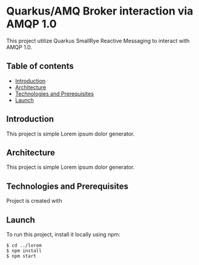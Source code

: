 # Quarkus/AMQ Broker interaction via AMQP 1.0
This project utilize Quarkus SmallRye Reactive Messaging to interact with AMQP 1.0.

## Table of contents
* [Introduction](#introduction)
* [Architecture](#architecture)
* [Technologies and Prerequisites](#technologies-and-prerequisites)
* [Launch](#launch)

## Introduction
This project is simple Lorem ipsum dolor generator.

## Architecture
This project is simple Lorem ipsum dolor generator.
	
## Technologies and Prerequisites
Project is created with
	
## Launch
To run this project, install it locally using npm:

```
$ cd ../lorem
$ npm install
$ npm start
```
